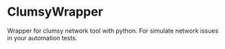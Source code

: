 # ClumsyWrapper

Wrapper for clumsy network tool with python.
For simulate network issues in your automation tests.
